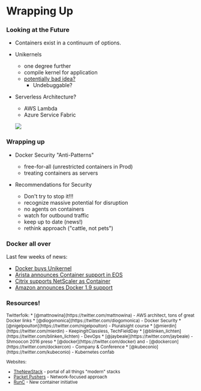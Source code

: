 # Wrapping Up



### Looking at the Future

* Containers exist in a continuum of options.

* Unikernels
  + one degree further
  + compile kernel for application
  + [potentially bad idea?](https://www.joyent.com/blog/unikernels-are-unfit-for-production)
    + Undebuggable?

* Serverless Architecture?
  + AWS Lambda
  + Azure Service Fabric


  ![](http://fsmontenegro.github.io/dockersec/images/unikernels.png)




### Wrapping up

* Docker Security "Anti-Patterns" <!-- .element: class="fragment" data-fragment-index="1" -->
  + free-for-all (unrestricted containers in Prod) <!-- .element: class="fragment" data-fragment-index="1" -->
  + treating containers as servers <!-- .element: class="fragment" data-fragment-index="1" -->

* Recommendations for Security <!-- .element: class="fragment" data-fragment-index="2" -->
  + Don't try to stop it!!! <!-- .element: class="fragment" data-fragment-index="2" style="font-weight: bold"-->
  + recognize massive potential for disruption <!-- .element: class="fragment" data-fragment-index="2" -->
  + no agents on containers <!-- .element: class="fragment" data-fragment-index="3" -->
  + watch for outbound traffic <!-- .element: class="fragment" data-fragment-index="3" -->
  + keep up to date (news!) <!-- .element: class="fragment" data-fragment-index="3" -->
  + rethink approach ("cattle, not pets") <!-- .element: class="fragment" data-fragment-index="3" -->


### Docker all over
Last few weeks of news:

* [Docker buys Unikernel](http://techcrunch.com/2016/01/21/docker-acquires-unikernel-systems-as-it-looks-beyond-containers/)
* [Arista announces Container support in EOS](https://www.sdxcentral.com/articles/news/arista-outfits-eos-for-containers-hybrid-clouds/2016/01/)
* [Citrix supports NetScaler as Container](https://www.citrix.com/blogs/2015/12/15/early-christmas-present-a-big-surprise-in-a-small-container/)
* [Amazon announces Docker 1.9 support](https://aws.amazon.com/about-aws/whats-new/2016/01/amazon-ec2-container-service-supports-docker-1-9/)



### Resources!

<small>
Twitterfolk:
  * [@mattnowina](https://twitter.com/mattnowina) - AWS architect, tons of great Docker links
  * [@diogomonica](https://twitter.com/diogomonica) - Docker Security
  * [@nigelpoulton](https://twitter.com/nigelpoulton) - Pluralsight course
  * [@mierdin](https://twitter.com/mierdin) - KeepingItClassless, TechFieldDay
  * [@blinken_lichten](https://twitter.com/blinken_lichten) - DevOps
  * [@jaybeale](https://twitter.com/jaybeale) - Shmoocon 2016 preso
  * [@docker](https://twitter.com/docker) and - [@dockercon](https://twitter.com/dockercon) - Company & Conference
  * [@kubeconio](https://twitter.com/kubeconio) - Kubernetes confab

Websites:
  * [TheNewStack](http://thenewstack.io/) - portal of all things "modern" stacks
  * [Packet Pushers](http://packetpushers.net/datanauts-podcast/) - Network-focused approach
  * [RunC](https://runc.io/) - New container initiative

</small>
